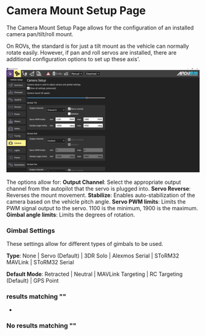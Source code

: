 # Camera Mount Setup Page

The Camera Mount Setup Page allows for the configuration of an installed camera pan/tilt/roll mount.

On ROVs, the standard is for just a tilt mount as the vehicle can normally rotate easily. However, if pan and roll servos are installed, there are additional configuration options to set up these axis'.

![](<../../.gitbook/assets/reference ardusub camera>)

The options allow for: **Output Channel**: Select the appropriate output channel from the autopilot that the servo is plugged into. **Servo Reverse**: Reverses the mount movement. **Stabilize**: Enables auto-stabilization of the camera based on the vehicle pitch angle. **Servo PWM limits**: Limits the PWM signal output to the servo. 1100 is the minimum, 1900 is the maximum. **Gimbal angle limits**: Limits the degrees of rotation.

### Gimbal Settings <a href="#gimbal-settings" id="gimbal-settings"></a>

These settings allow for different types of gimbals to be used.

**Type**: None | Servo (Default) | 3DR Solo | Alexmos Serial | SToRM32 MAVLink | SToRM32 Serial

**Default Mode**: Retracted | Neutral | MAVLink Targeting | RC Targeting (Default) | GPS Point

### results matching ""

*

### No results matching ""
